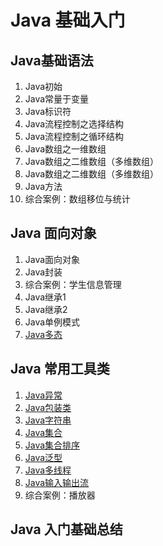 # Java 基础入门

## Java基础语法

1. Java初始
2. Java常量于变量
3. Java标识符
4. Java流程控制之选择结构
5. Java流程控制之循环结构
6. Java数组之一维数组
7. Java数组之二维数组（多维数组）
8. Java数组之二维数组（多维数组）
9. Java方法
10. 综合案例：数组移位与统计

## Java 面向对象

1. Java面向对象
2. Java封装
3. 综合案例：学生信息管理
4. Java继承1
5. Java继承2
6. Java单例模式
7. [Java多态](./polymorphism.md)

## Java 常用工具类 

1. [Java异常](./exception.md)
2. [Java包装类](./pack.md)
3. [Java字符串](./string.md)
4. [Java集合](./gather.md)
5. [Java集合排序](./sort.md)
6. [Java泛型](./genericity.md)
7. [Java多线程](./thred.md)
8. [Java输入输出流](./io.md)
9. 综合案例：播放器

## Java 入门基础总结
